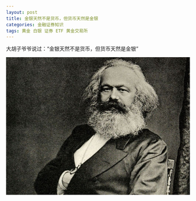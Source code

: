 ```yaml
---
layout: post
title: 金银天然不是货币，但货币天然是金银
categories: 金融证券知识
tags: 黄金 白银 证券 ETF 黄金交易所
---
```


大胡子爷爷说过：“金银天然不是货币，但货币天然是金银”

![image](../media/image/2017-03-10/01.jpeg)

